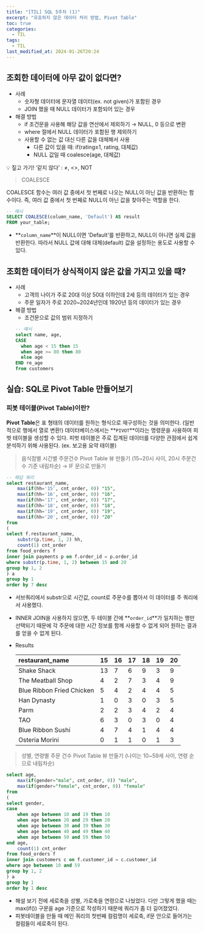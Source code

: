 ```yaml
---
title: "[TIL] SQL 5주차 (1)"
excerpt: "유효하지 않은 데이터 처리 방법, Pivot Table"
toc: true
categories:
  - TIL
tags:
  - TIL
last_modified_at: 2024-01-26T20:24
---
```


## 조회한 데이터에 아무 값이 없다면?

- 사례
  - 숫자형 데이터에 문자열 데이터(ex. not given)가 포함된 경우
  - JOIN 했을 때 NULL 데이터가 포함되어 있는 경우
- 해결 방법
  - if 조건문을 사용해 해당 값을 연산에서 제외하기 → NULL, 0 등으로 변환
  - where 절에서 NULL 데이터가 포함된 행 제외하기
  - 사용할 수 없는 값 대신 다른 값을 대체해서 사용
    - 다른 값이 있을 때: if(rating≥1, rating, 대체값)
    - NULL 값일 때 coalesce(age, 대체값)

💡 짚고 가기! ‘같지 않다’ : ≠, <>, NOT

> COALESCE

COALESCE 함수는 여러 값 중에서 첫 번째로 나오는 NULL이 아닌 값을 반환하는 함수이다. 즉, 여러 값 중에서 첫 번째로 NULL이 아닌 값을 찾아주는 역할을 한다.

```sql
-- 예시
SELECT COALESCE(column_name, 'Default') AS result
FROM your_table;
```

- **`column_name`**이 NULL이면 'Default'를 반환하고, NULL이 아니면 실제 값을 반환한다. 따라서 NULL 값에 대해 대체(default) 값을 설정하는 용도로 사용할 수 있다.

## 조회한 데이터가 상식적이지 않은 값을 가지고 있을 때?

- 사례
  - 고객의 나이가 주로 20대 이상 50대 이하인데 2세 등의 데이터가 있는 경우
  - 주문 일자가 주로 2020~2024년인데 1920년 등의 데이터가 있는 경우
- 해결 방법
  - 조건문으로 값의 범위 지정하기
  ```sql
  -- 예시
  select name, age,
  CASE
  	when age < 15 then 15
  	when age >= 80 then 80
  	else age
  END re_age
  from customers
  ```

## 실습: SQL로 Pivot Table 만들어보기

### 피봇 테이블(Pivot Table)이란?

**Pivot Table**은 표 형태의 데이터를 원하는 형식으로 재구성하는 것을 의미한다. (일반적으로 행에서 열로 변환!) 데이터베이스에서는 **`PIVOT`**이라는 명령문을 사용하여 피벗 테이블을 생성할 수 있다. 피벗 테이블은 주로 집계된 데이터를 다양한 관점에서 쉽게 분석하기 위해 사용된다. (ex. 보고용 요약 테이블)

> 음식점별 시간별 주문건수 Pivot Table 뷰 만들기 (15~20시 사이, 20시 주문건수 기준 내림차순) → IF 문으로 만들기

```sql
-- 해답 쿼리
select restaurant_name,
	max(if(hh='15', cnt_order, 0)) "15",
	max(if(hh='16', cnt_order, 0)) "16",
	max(if(hh='17', cnt_order, 0)) "17",
	max(if(hh='18', cnt_order, 0)) "18",
	max(if(hh='19', cnt_order, 0)) "19",
	max(if(hh='20', cnt_order, 0)) "20"
from
(
select f.restaurant_name,
	substr(p.time, 1, 2) hh,
	count(1) cnt_order
from food_orders f
inner join payments p on f.order_id = p.order_id
where substr(p.time, 1, 2) between 15 and 20
group by 1, 2
) a
group by 1
order by 7 desc
```

- 서브쿼리에서 substr으로 시간값, count로 주문수를 뽑아서 이 데이터를 주 쿼리에서 사용했다.
- INNER JOIN을 사용하지 않으면, 두 테이블 간에 **`order_id`**가 일치하는 행만 선택되기 때문에 각 주문에 대한 시간 정보를 함께 사용할 수 없게 되어 원하는 결과를 얻을 수 없게 된다.
- Results

  | restaurant_name           | 15  | 16  | 17  | 18  | 19  | 20  |
  | :------------------------ | :-- | :-- | :-- | :-- | :-- | :-- |
  | Shake Shack               | 13  | 7   | 6   | 9   | 3   | 9   |
  | The Meatball Shop         | 4   | 2   | 7   | 3   | 4   | 9   |
  | Blue Ribbon Fried Chicken | 5   | 4   | 2   | 4   | 4   | 5   |
  | Han Dynasty               | 1   | 0   | 3   | 0   | 3   | 5   |
  | Parm                      | 2   | 2   | 3   | 4   | 2   | 4   |
  | TAO                       | 6   | 3   | 0   | 3   | 0   | 4   |
  | Blue Ribbon Sushi         | 4   | 7   | 4   | 1   | 4   | 4   |
  | Osteria Morini            | 0   | 1   | 1   | 0   | 1   | 3   |

> 성별, 연령별 주문 건수 Pivot Table 뷰 만들기 (나이는 10~59세 사이, 연령 순으로 내림차순)

```sql
select age,
	max(if(gender="male", cnt_order, 0)) "male",
	max(if(gender="female", cnt_order, 0)) "female"
from
(
select gender,
case
	when age between 10 and 19 then 10
	when age between 20 and 29 then 20
	when age between 30 and 39 then 30
	when age between 40 and 49 then 40
	when age between 50 and 59 then 50
end age,
	count(1) cnt_order
from food_orders f
inner join customers c on f.customer_id = c.customer_id
where age between 10 and 59
group by 1, 2
) a
group by 1
order by 1 desc
```

- 해설 보기 전에 세로축을 성별, 가로축을 연령으로 나눴었다. 다만 그렇게 했을 때는 max(if()) 구문을 age 기준으로 작성하기 때문에 쿼리가 좀 더 길어졌었다.
- 피봇테이블을 만들 때 메인 쿼리의 첫번째 컬럼명이 세로축, if문 안으로 들어가는 컬럼들이 세로축이 된다.
